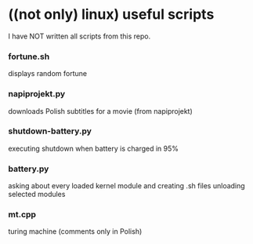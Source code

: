 # ((not only) linux) useful scripts

I have NOT written all scripts from this repo.

### fortune.sh

displays random fortune

###  napiprojekt.py

downloads Polish subtitles for a movie (from napiprojekt)

### shutdown-battery.py

executing shutdown when battery is charged in 95%

### battery.py

asking about every loaded kernel module and creating .sh files unloading selected modules

### mt.cpp

turing machine (comments only in Polish)


